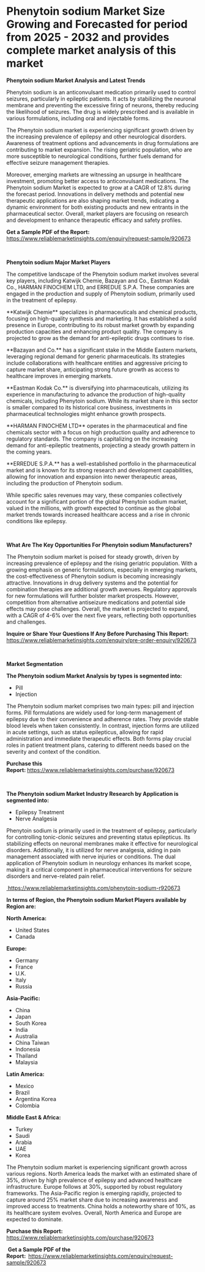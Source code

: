 <p><h1>Phenytoin sodium Market Size Growing and Forecasted for period from 2025 - 2032 and provides complete market analysis of this market</h1></p><p><strong>Phenytoin sodium Market Analysis and Latest Trends</strong></p>
<p><p>Phenytoin sodium is an anticonvulsant medication primarily used to control seizures, particularly in epileptic patients. It acts by stabilizing the neuronal membrane and preventing the excessive firing of neurons, thereby reducing the likelihood of seizures. The drug is widely prescribed and is available in various formulations, including oral and injectable forms.</p><p>The Phenytoin sodium market is experiencing significant growth driven by the increasing prevalence of epilepsy and other neurological disorders. Awareness of treatment options and advancements in drug formulations are contributing to market expansion. The rising geriatric population, who are more susceptible to neurological conditions, further fuels demand for effective seizure management therapies. </p><p>Moreover, emerging markets are witnessing an upsurge in healthcare investment, promoting better access to anticonvulsant medications. The Phenytoin sodium Market is expected to grow at a CAGR of 12.8% during the forecast period. Innovations in delivery methods and potential new therapeutic applications are also shaping market trends, indicating a dynamic environment for both existing products and new entrants in the pharmaceutical sector. Overall, market players are focusing on research and development to enhance therapeutic efficacy and safety profiles.</p></p>
<p><strong>Get a Sample PDF of the Report:&nbsp;</strong> <a href="https://www.reliablemarketinsights.com/enquiry/request-sample/920673?utm_campaign=2441&utm_medium=2&utm_source=Github&utm_content=ia&utm_term=17042025&utm_id=phenytoin-sodium">https://www.reliablemarketinsights.com/enquiry/request-sample/920673</a></p>
<p>&nbsp;</p>
<p><strong>Phenytoin sodium Major Market Players</strong></p>
<p><p>The competitive landscape of the Phenytoin sodium market involves several key players, including Katwijk Chemie, Bazayan and Co., Eastman Kodak Co., HARMAN FINOCHEM LTD, and ERREDUE S.P.A. These companies are engaged in the production and supply of Phenytoin sodium, primarily used in the treatment of epilepsy.</p><p>**Katwijk Chemie** specializes in pharmaceuticals and chemical products, focusing on high-quality synthesis and marketing. It has established a solid presence in Europe, contributing to its robust market growth by expanding production capacities and enhancing product quality. The company is projected to grow as the demand for anti-epileptic drugs continues to rise.</p><p>**Bazayan and Co.** has a significant stake in the Middle Eastern markets, leveraging regional demand for generic pharmaceuticals. Its strategies include collaborations with healthcare entities and aggressive pricing to capture market share, anticipating strong future growth as access to healthcare improves in emerging markets.</p><p>**Eastman Kodak Co.** is diversifying into pharmaceuticals, utilizing its experience in manufacturing to advance the production of high-quality chemicals, including Phenytoin sodium. While its market share in this sector is smaller compared to its historical core business, investments in pharmaceutical technologies might enhance growth prospects.</p><p>**HARMAN FINOCHEM LTD** operates in the pharmaceutical and fine chemicals sector with a focus on high production quality and adherence to regulatory standards. The company is capitalizing on the increasing demand for anti-epileptic treatments, projecting a steady growth pattern in the coming years.</p><p>**ERREDUE S.P.A.** has a well-established portfolio in the pharmaceutical market and is known for its strong research and development capabilities, allowing for innovation and expansion into newer therapeutic areas, including the production of Phenytoin sodium.</p><p>While specific sales revenues may vary, these companies collectively account for a significant portion of the global Phenytoin sodium market, valued in the millions, with growth expected to continue as the global market trends towards increased healthcare access and a rise in chronic conditions like epilepsy.</p></p>
<p>&nbsp;</p>
<p><strong>What Are The Key Opportunities For Phenytoin sodium Manufacturers?</strong></p>
<p><p>The Phenytoin sodium market is poised for steady growth, driven by increasing prevalence of epilepsy and the rising geriatric population. With a growing emphasis on generic formulations, especially in emerging markets, the cost-effectiveness of Phenytoin sodium is becoming increasingly attractive. Innovations in drug delivery systems and the potential for combination therapies are additional growth avenues. Regulatory approvals for new formulations will further bolster market prospects. However, competition from alternative antiseizure medications and potential side effects may pose challenges. Overall, the market is projected to expand, with a CAGR of 4-6% over the next five years, reflecting both opportunities and challenges.</p></p>
<p><strong>Inquire or Share Your Questions If Any Before Purchasing This Report:</strong> <a href="https://www.reliablemarketinsights.com/enquiry/pre-order-enquiry/920673?utm_campaign=2441&utm_medium=2&utm_source=Github&utm_content=ia&utm_term=17042025&utm_id=phenytoin-sodium">https://www.reliablemarketinsights.com/enquiry/pre-order-enquiry/920673</a></p>
<p>&nbsp;</p>
<p><strong>Market Segmentation</strong></p>
<p><strong>The Phenytoin sodium Market Analysis by types is segmented into:</strong></p>
<p><ul><li>Pill</li><li>Injection</li></ul></p>
<p><p>The Phenytoin sodium market comprises two main types: pill and injection forms. Pill formulations are widely used for long-term management of epilepsy due to their convenience and adherence rates. They provide stable blood levels when taken consistently. In contrast, injection forms are utilized in acute settings, such as status epilepticus, allowing for rapid administration and immediate therapeutic effects. Both forms play crucial roles in patient treatment plans, catering to different needs based on the severity and context of the condition.</p></p>
<p><strong>Purchase this Report:&nbsp;</strong><a href="https://www.reliablemarketinsights.com/purchase/920673?utm_campaign=2441&utm_medium=2&utm_source=Github&utm_content=ia&utm_term=17042025&utm_id=phenytoin-sodium">https://www.reliablemarketinsights.com/purchase/920673</a></p>
<p>&nbsp;</p>
<p><strong>The Phenytoin sodium Market Industry Research by Application is segmented into:</strong></p>
<p><ul><li>Epilepsy Treatment</li><li>Nerve Analgesia</li></ul></p>
<p><p>Phenytoin sodium is primarily used in the treatment of epilepsy, particularly for controlling tonic-clonic seizures and preventing status epilepticus. Its stabilizing effects on neuronal membranes make it effective for neurological disorders. Additionally, it is utilized for nerve analgesia, aiding in pain management associated with nerve injuries or conditions. The dual application of Phenytoin sodium in neurology enhances its market scope, making it a critical component in pharmaceutical interventions for seizure disorders and nerve-related pain relief.</p></p>
<p><a href="https://www.reliablemarketinsights.com/phenytoin-sodium-r920673?utm_campaign=2441&utm_medium=2&utm_source=Github&utm_content=ia&utm_term=17042025&utm_id=phenytoin-sodium">&nbsp;https://www.reliablemarketinsights.com/phenytoin-sodium-r920673</a></p>
<p><strong>In terms of Region, the Phenytoin sodium Market Players available by Region are:</strong></p>
<p>
    <p> <strong> North America: </strong>
        <ul>
            <li>United States</li>
            <li>Canada</li>
        </ul>
        </p> 
    <p> <strong> Europe: </strong>
        <ul>
            <li>Germany</li>
            <li>France</li>
            <li>U.K.</li>
            <li>Italy</li>
            <li>Russia</li>
        </ul>
        </p> 
    <p> <strong> Asia-Pacific: </strong>
        <ul>
            <li>China</li>
            <li>Japan</li>
            <li>South Korea</li>
            <li>India</li>
            <li>Australia</li>
            <li>China Taiwan</li>
            <li>Indonesia</li>
            <li>Thailand</li>
            <li>Malaysia</li>
        </ul>
        </p> 
    <p> <strong> Latin America: </strong>
        <ul>
            <li>Mexico</li>
            <li>Brazil</li>
            <li>Argentina Korea</li>
            <li>Colombia</li>
        </ul>
        </p> 
    <p> <strong> Middle East & Africa: </strong>
        <ul>
            <li>Turkey</li>
            <li>Saudi</li>
            <li>Arabia</li>
            <li>UAE</li>
            <li>Korea</li>
        </ul>
    </p>
    </p>
<p><p>The Phenytoin sodium market is experiencing significant growth across various regions. North America leads the market with an estimated share of 35%, driven by high prevalence of epilepsy and advanced healthcare infrastructure. Europe follows at 30%, supported by robust regulatory frameworks. The Asia-Pacific region is emerging rapidly, projected to capture around 25% market share due to increasing awareness and improved access to treatments. China holds a noteworthy share of 10%, as its healthcare system evolves. Overall, North America and Europe are expected to dominate.</p></p>
<p><strong>Purchase this Report: </strong><a href="https://www.reliablemarketinsights.com/purchase/920673?utm_campaign=2441&utm_medium=2&utm_source=Github&utm_content=ia&utm_term=17042025&utm_id=phenytoin-sodium">https://www.reliablemarketinsights.com/purchase/920673</a></p>
<p>&nbsp;<strong>Get a Sample PDF of the Report:&nbsp;&nbsp;</strong><a href="https://www.reliablemarketinsights.com/enquiry/request-sample/920673?utm_campaign=2441&utm_medium=2&utm_source=Github&utm_content=ia&utm_term=17042025&utm_id=phenytoin-sodium">https://www.reliablemarketinsights.com/enquiry/request-sample/920673</a></p>
<p><strong></strong></p>
<p><p></p><p></p><p></p></p>